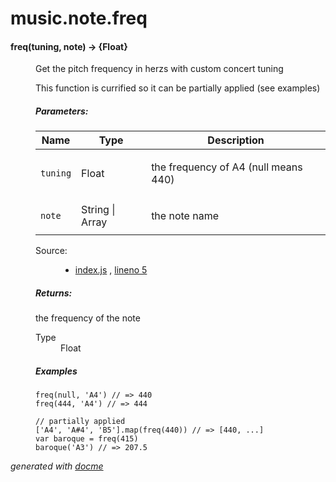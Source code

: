 # music.note.freq


<!-- START docme generated API please keep comment here to allow auto update -->
<!-- DON'T EDIT THIS SECTION, INSTEAD RE-RUN docme TO UPDATE -->

<div>
<div class="jsdoc-githubify">
<section>
<article>
<div class="container-overview">
<dl class="details">
</dl>
</div>
<dl>
<dt>
<h4 class="name" id="freq"><span class="type-signature"></span>freq<span class="signature">(tuning, note)</span><span class="type-signature"> &rarr; {Float}</span></h4>
</dt>
<dd>
<div class="description">
<p>Get the pitch frequency in herzs with custom concert tuning</p>
<p>This function is currified so it can be partially applied (see examples)</p>
</div>
<h5>Parameters:</h5>
<table class="params">
<thead>
<tr>
<th>Name</th>
<th>Type</th>
<th class="last">Description</th>
</tr>
</thead>
<tbody>
<tr>
<td class="name"><code>tuning</code></td>
<td class="type">
<span class="param-type">Float</span>
</td>
<td class="description last"><p>the frequency of A4 (null means 440)</p></td>
</tr>
<tr>
<td class="name"><code>note</code></td>
<td class="type">
<span class="param-type">String</span>
|
<span class="param-type">Array</span>
</td>
<td class="description last"><p>the note name</p></td>
</tr>
</tbody>
</table>
<dl class="details">
<dt class="tag-source">Source:</dt>
<dd class="tag-source"><ul class="dummy">
<li>
<a href="https://github.com/danigb/music.note.freq/blob/master/index.js">index.js</a>
<span>, </span>
<a href="https://github.com/danigb/music.note.freq/blob/master/index.js#L5">lineno 5</a>
</li>
</ul></dd>
</dl>
<h5>Returns:</h5>
<div class="param-desc">
<p>the frequency of the note</p>
</div>
<dl>
<dt>
Type
</dt>
<dd>
<span class="param-type">Float</span>
</dd>
</dl>
<h5>Examples</h5>
<pre class="prettyprint"><code>freq(null, 'A4') // => 440
freq(444, 'A4') // => 444</code></pre>
<pre class="prettyprint"><code>// partially applied
['A4', 'A#4', 'B5'].map(freq(440)) // => [440, ...]
var baroque = freq(415)
baroque('A3') // => 207.5</code></pre>
</dd>
</dl>
</article>
</section>
</div>

*generated with [docme](https://github.com/thlorenz/docme)*
</div>
<!-- END docme generated API please keep comment here to allow auto update -->
